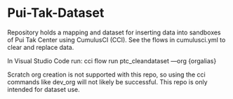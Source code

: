 # Pui-Tak-Dataset

Repository holds a mapping and dataset for inserting data into sandboxes of Pui Tak Center using CumulusCI (CCI). See the flows in cumulusci.yml to clear and replace data.

In Visual Studio Code run: cci flow run ptc_cleandataset —org {orgalias}

Scratch org creation is not supported with this repo, so using the cci commands like dev_org will not likely be successful. This repo is only intended for dataset use.

